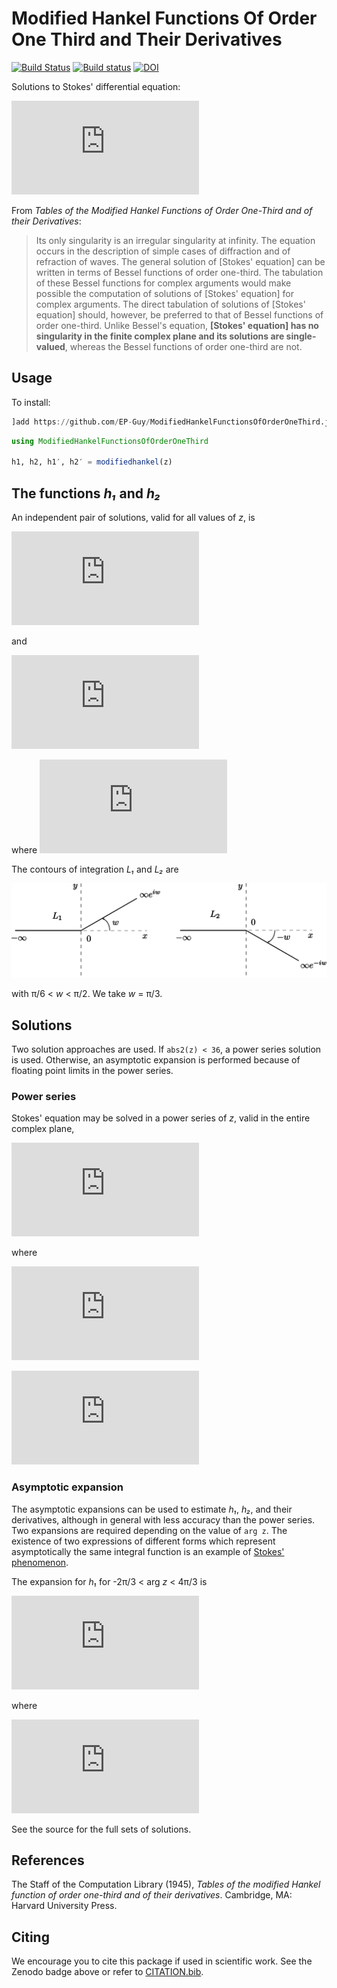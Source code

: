 # Modified Hankel Functions Of Order One Third and Their Derivatives

[![Build Status](https://travis-ci.com/EP-Guy/ModifiedHankelFunctionsOfOrderOneThird.jl.svg?branch=master)](https://travis-ci.com/EP-Guy/ModifiedHankelFunctionsOfOrderOneThird.jl) [![Build status](https://ci.appveyor.com/api/projects/status/w115vkl46t4nj4ui?svg=true)](https://ci.appveyor.com/project/EP-Guy/modifiedhankelfunctionsoforderonethird) [![DOI](https://zenodo.org/badge/156012814.svg)](https://zenodo.org/badge/latestdoi/156012814)


Solutions to Stokes' differential equation:

![\frac{\mathrm{d}^2u}{\mathrm{d}z^2} + zu = 0](https://latex.codecogs.com/svg.latex?%5Cfrac%7B%5Cmathrm%7Bd%7D%5E2u%7D%7B%5Cmathrm%7Bd%7Dz%5E2%7D%20&plus;%20zu%20%3D%200)

From _Tables of the Modified Hankel Functions of Order One-Third and of their Derivatives_:

> Its only singularity is an irregular singularity at infinity. The equation occurs in the description of simple cases of diffraction and of refraction of waves.
> The general solution of [Stokes' equation] can be written in terms of Bessel functions of order one-third. The tabulation of these Bessel functions for complex arguments would make possible the computation of solutions of [Stokes' equation] for complex arguments. The direct tabulation of solutions of [Stokes' equation] should, however, be preferred to that of Bessel functions of order one-third. Unlike Bessel's equation, **[Stokes' equation] has no singularity in the finite complex plane and its solutions are single-valued**, whereas the Bessel functions of order one-third are not.

## Usage

To install:

```julia
]add https://github.com/EP-Guy/ModifiedHankelFunctionsOfOrderOneThird.jl
```

```julia
using ModifiedHankelFunctionsOfOrderOneThird

h1, h2, h1′, h2′ = modifiedhankel(z)
```

## The functions _h₁_ and _h₂_

An independent pair of solutions, valid for all values of _z_, is

![h_1(z) = \frac{k}{i\pi} \int_{L_1} e^{zt + \frac{t^3}{3}} \,\mathrm{d}t](https://latex.codecogs.com/svg.latex?h_1%28z%29%20%3D%20%5Cfrac%7Bk%7D%7Bi%5Cpi%7D%20%5Cint_%7BL_1%7D%20e%5E%7Bzt%20&plus;%20%5Cfrac%7Bt%5E3%7D%7B3%7D%7D%20%5C%2C%5Cmathrm%7Bd%7Dt)

and

![h_2(z) = \frac{k^*}{-i\pi} \int_{L_2} e^{zt + \frac{t^3}{3}} \,\mathrm{d}t](https://latex.codecogs.com/svg.latex?h_2%28z%29%20%3D%20%5Cfrac%7Bk%5E*%7D%7B-i%5Cpi%7D%20%5Cint_%7BL_2%7D%20e%5E%7Bzt%20&plus;%20%5Cfrac%7Bt%5E3%7D%7B3%7D%7D%20%5C%2C%5Cmathrm%7Bd%7Dt)

where ![k = (12)^\frac{1}{6} e^{\left(-\frac{\pi i}{6} \right)}](https://latex.codecogs.com/svg.latex?k%20%3D%20%2812%29%5E%5Cfrac%7B1%7D%7B6%7D%20e%5E%7B%5Cleft%28-%5Cfrac%7B%5Cpi%20i%7D%7B6%7D%20%5Cright%29%7D)

The contours of integration _L₁_ and _L₂_ are

![contoursofintegration](contoursofintegration.svg)

with π/6 < _w_ < π/2. We take _w_ = π/3.

## Solutions

Two solution approaches are used. If `abs2(z) < 36`, a power series solution is used. Otherwise, an asymptotic expansion is performed because of floating point limits in the power series.

### Power series

Stokes' equation may be solved in a power series of _z_, valid in the entire complex plane,

![h_1(z) = g + \frac{i\sqrt{3}}{3} ( g - 2f), \quad h_2(z) = g - \frac{i\sqrt{3}}{3} ( g - 2f)](https://latex.codecogs.com/svg.latex?h_1%28z%29%20%3D%20g%20&plus;%20%5Cfrac%7Bi%5Csqrt%7B3%7D%7D%7B3%7D%20%28%20g%20-%202f%29%2C%20%5Cquad%20h_2%28z%29%20%3D%20g%20-%20%5Cfrac%7Bi%5Csqrt%7B3%7D%7D%7B3%7D%20%28%20g%20-%202f%29)

where

![f(z) = \frac{2^{1/3}}{\Gamma(\frac{2}{3})} \left[ 1 + \sum_1^\infty \frac{(-)^m (3m-2)(3m-5)\cdots 4\cdot 1}{(3m)!} z^{3m} \right]](https://latex.codecogs.com/svg.latex?f%28z%29%20%3D%20%5Cfrac%7B2%5E%7B1/3%7D%7D%7B%5CGamma%28%5Cfrac%7B2%7D%7B3%7D%29%7D%20%5Cleft%5B%201%20&plus;%20%5Csum_1%5E%5Cinfty%20%5Cfrac%7B%28-%29%5Em%20%283m-2%29%283m-5%29%5Ccdots%204%5Ccdot%201%7D%7B%283m%29%21%7D%20z%5E%7B3m%7D%20%5Cright%5D)

![g(z) = \frac{2^{1/3}}{3^{2/3}\Gamma(\frac{4}{3})} \left[ z + \sum_1^\infty \frac{(-)^m (3m-1)(3m-4)\cdots 5\cdot 2}{(3m+1)!} z^{3m+1} \right]](https://latex.codecogs.com/svg.latex?g%28z%29%20%3D%20%5Cfrac%7B2%5E%7B1/3%7D%7D%7B3%5E%7B2/3%7D%5CGamma%28%5Cfrac%7B4%7D%7B3%7D%29%7D%20%5Cleft%5B%20z%20&plus;%20%5Csum_1%5E%5Cinfty%20%5Cfrac%7B%28-%29%5Em%20%283m-1%29%283m-4%29%5Ccdots%205%5Ccdot%202%7D%7B%283m&plus;1%29%21%7D%20z%5E%7B3m&plus;1%7D%20%5Cright%5D)

### Asymptotic expansion

The asymptotic expansions can be used to estimate _h₁_, _h₂_, and their derivatives, although in general with less accuracy than the power series. Two expansions are required depending on the value of `arg z`. The existence of two expressions of different forms which represent asymptotically the same integral function is an example of [Stokes' phenomenon](https://en.wikipedia.org/wiki/Stokes_phenomenon).

The expansion for _h₁_ for -2π/3 < arg _z_ < 4π/3 is

![h_1(z) \approx \alpha z^{-1/4} e^{\frac{2}{3}iz^{3/2} - \frac{5\pi i}{12}} \left[ 1 + \sum_{m=1} (-i)^m C_m z^\frac{-3m}{2} \right]](https://latex.codecogs.com/svg.latex?h_1%28z%29%20%5Capprox%20%5Calpha%20z%5E%7B-1/4%7D%20e%5E%7B%5Cfrac%7B2%7D%7B3%7Diz%5E%7B3/2%7D%20-%20%5Cfrac%7B5%5Cpi%20i%7D%7B12%7D%7D%20%5Cleft%5B%201%20&plus;%20%5Csum_%7Bm%3D1%7D%20%28-i%29%5Em%20C_m%20z%5E%5Cfrac%7B-3m%7D%7B2%7D%20%5Cright%5D)

where

![C_m = \frac{(9-4)(81-4)\cdots (9[2m-1]^2-4)}{2^{4m}3^m m!}](https://latex.codecogs.com/svg.latex?C_m%20%3D%20%5Cfrac%7B%289-4%29%2881-4%29%5Ccdots%20%289%5B2m-1%5D%5E2-4%29%7D%7B2%5E%7B4m%7D3%5Em%20m%21%7D)

See the source for the full sets of solutions.

## References

The Staff of the Computation Library (1945), _Tables of the modified Hankel function of order one-third and of their derivatives_. Cambridge, MA: Harvard University Press.

## Citing

We encourage you to cite this package if used in scientific work. See the Zenodo
badge above or refer to [CITATION.bib](CITATION.bib).
